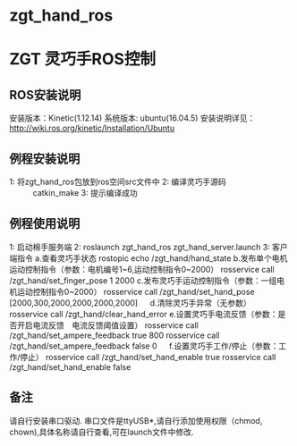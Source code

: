 # zgt_hand_ros
ZGT 灵巧手ROS控制
=============

## ROS安装说明

安装版本：Kinetic(1.12.14)
系统版本: ubuntu(16.04.5)
安装说明详见：http://wiki.ros.org/kinetic/Installation/Ubuntu

## 例程安装说明
1: 将zgt_hand_ros包放到ros空间src文件中
2: 编译灵巧手源码
　　　catkin_make
3: 提示编译成功

## 例程使用说明

1: 启动棉手服务端
2: roslaunch zgt_hand_ros zgt_hand_server.launch
3: 客户端指令
   a.查看灵巧手状态
   rostopic echo /zgt_hand/hand_state
   b.发布单个电机运动控制指令（参数：电机编号1~6,运动控制指令0~2000）
    rosservice call /zgt_hand/set_finger_pose 1 2000
   c.发布灵巧手运动控制指令（参数：一组电机运动控制指令0~2000）
   rosservice call /zgt_hand/set_hand_pose [2000,300,2000,2000,2000,2000] 
　  d.清除灵巧手异常（无参数）
   rosservice call /zgt_hand/clear_hand_error 
   e.设置灵巧手电流反馈（参数：是否开启电流反馈　电流反馈阈值设置）
   rosservice call /zgt_hand/set_ampere_feedback true 800
   rosservice call /zgt_hand/set_ampere_feedback false 0
　  f.设置灵巧手工作/停止（参数：工作/停止）
   rosservice call /zgt_hand/set_hand_enable true
   rosservice call /zgt_hand/set_hand_enable false

## 备注
 请自行安装串口驱动.
 串口文件是ttyUSB*,请自行添加使用权限（chmod, chown),具体名称请自行查看,可在launch文件中修改.

